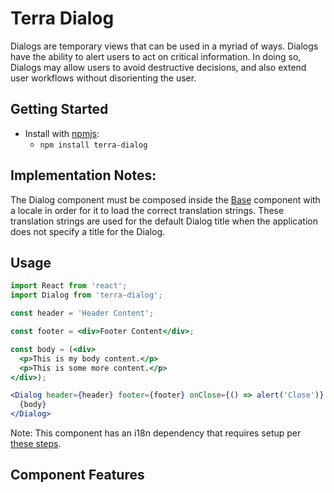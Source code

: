 # Terra Dialog

Dialogs are temporary views that can be used in a myriad of ways. Dialogs have the ability to alert users to act on critical information. In doing so, Dialogs may allow users to avoid destructive decisions, and also extend user workflows without disorienting the user.

## Getting Started

- Install with [npmjs](https://www.npmjs.com):
  - `npm install terra-dialog`

## Implementation Notes:

The Dialog component must be composed inside the [Base][1] component with a locale in order for it to load the correct translation strings. These translation strings are used for the default Dialog title when the application does not specify a title for the Dialog.

[1]: https://github.com/cerner/terra-core/tree/master/packages/terra-base/docs

## Usage

```jsx
import React from 'react';
import Dialog from 'terra-dialog';

const header = 'Header Content';

const footer = <div>Footer Content</div>;

const body = (<div>
  <p>This is my body content.</p>
  <p>This is some more content.</p>
</div>);

<Dialog header={header} footer={footer} onClose={() => alert('Close')} >
  {body}
</Dialog>
```

Note: This component has an i18n dependency that requires setup per [these steps](https://github.com/cerner/terra-core/#internationalization-i18n).

## Component Features

<!-- Uncomment supported features.
 * [Cross-Browser Support](https://github.com/cerner/terra-ui/blob/master/src/terra-dev-site/contributing/ComponentStandards.e.contributing.md#cross-browser-support)
 * [Responsive Support](https://github.com/cerner/terra-ui/blob/master/src/terra-dev-site/contributing/ComponentStandards.e.contributing.md#responsive-support)
 * [Mobile Support](https://github.com/cerner/terra-ui/blob/master/src/terra-dev-site/contributing/ComponentStandards.e.contributing.md#mobile-support)
 * [Internationalization Support](https://github.com/cerner/terra-ui/blob/master/src/terra-dev-site/contributing/ComponentStandards.e.contributing.md#internationalization-i18n-support)
 * [Localization Support](https://github.com/cerner/terra-ui/blob/master/src/terra-dev-site/contributing/ComponentStandards.e.contributing.md#internationalization-i18n-support)
 * [LTR/RTL Support](https://github.com/cerner/terra-ui/blob/master/src/terra-dev-site/contributing/ComponentStandards.e.contributing.md#ltr--rtl-support)
 -->
